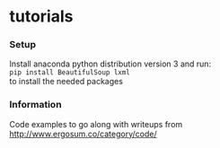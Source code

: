 # tutorials

### Setup
Install anaconda python distribution version 3 and run:  
`pip install BeautifulSoup lxml`  
to install the needed packages
 
 ### Information
 Code examples to go along with writeups from http://www.ergosum.co/category/code/
